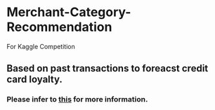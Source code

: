# Merchant-Category-Recommendation
For Kaggle Competition
## Based on past transactions to foreacst credit card loyalty.
### Please infer to [this](https://www.kaggle.com/c/elo-merchant-category-recommendation) for more information.
